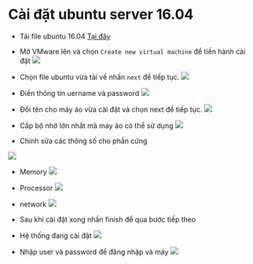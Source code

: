  <a name ="Cài đặt ubuntu server">

# Cài đặt ubuntu server 16.04 
- Tải file ubuntu 16.04 [Tại đây](http://releases.ubuntu.com/16.04/)
- Mở VMware lên và chọn `Create new virtual machine` để tiến hành cài đặt 
![](../images/ubuntu/c1.png)
- Chọn file ubuntu vừa tải về nhấn `next` để tiếp tục.
![](../images/ubuntu/c2.png)

 - Điền thông tin uername và password
 ![](../images/ubuntu/c3.png)
 - Đổi tên cho máy ảo vừa cài đặt và chọn next để tiếp tục.
 ![](../images/ubuntu/c4.png)
- Cấp bộ nhớ lớn nhất mà máy ảo có thể sử dụng
![](../images/ubuntu/c5.png)
- Chỉnh sửa các thông số cho phần cứng

![](../images/ubuntu/c6.png)
- Memory
![](../images/ubuntu/c7.png)
- Processor
![](../images/ubuntu/c8.png)
- network
![](../images/ubuntu/c9.png)
- Sau khi cài đặt xong nhấn finish để qua bước tiếp theo

- Hệ thống đang cài đặt
![](../images/ubuntu/c10.png)
- Nhập user và password để đăng nhập và máy
![](../images/ubuntu/c11.png)